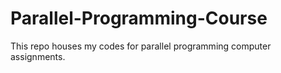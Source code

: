 # Parallel-Programming-Course
This repo houses my codes for parallel programming computer assignments.
